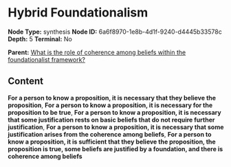 # Hybrid Foundationalism

**Node Type:** synthesis
**Node ID:** 6a6f8970-1e8b-4d1f-9240-d4445b33578c
**Depth:** 5
**Terminal:** No

**Parent:** [What is the role of coherence among beliefs within the foundationalist framework?](what-is-the-role-of-coherence-among-beliefs-within-the-foundationalist-framework-antithesis-c73c43c0-5415-4059-9f1a-d0d039315a46.md)

## Content

**For a person to know a proposition, it is necessary that they believe the proposition**, **For a person to know a proposition, it is necessary for the proposition to be true**, **For a person to know a proposition, it is necessary that some justification rests on basic beliefs that do not require further justification**, **For a person to know a proposition, it is necessary that some justification arises from the coherence among beliefs**, **For a person to know a proposition, it is sufficient that they believe the proposition, the proposition is true, some beliefs are justified by a foundation, and there is coherence among beliefs**

